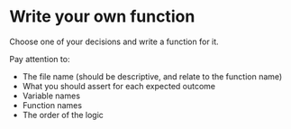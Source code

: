 # Write your own function

Choose one of your decisions and write a function for it.

Pay attention to:

- The file name (should be descriptive, and relate to the function name)
- What you should assert for each expected outcome 
- Variable names 
- Function names
- The order of the logic
